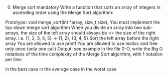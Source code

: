 0. Merge sort
mandatory
Write a function that sorts an array of integers in ascending order using the Merge Sort algorithm:

Prototype: void merge_sort(int *array, size_t size);
You must implement the top-down merge sort algorithm
When you divide an array into two sub-arrays, the size of the left array should always be <= the size of the right array. i.e. {1, 2, 3, 4, 5} -> {1, 2}, {3, 4, 5}
Sort the left array before the right array
You are allowed to use printf
You are allowed to use malloc and free only once (only one call)
Output: see example
In the file 0-O, write the Big O notations of the time complexity of the Merge Sort algorithm, with 1 notation per line:

in the best case
in the average case
in the worst case